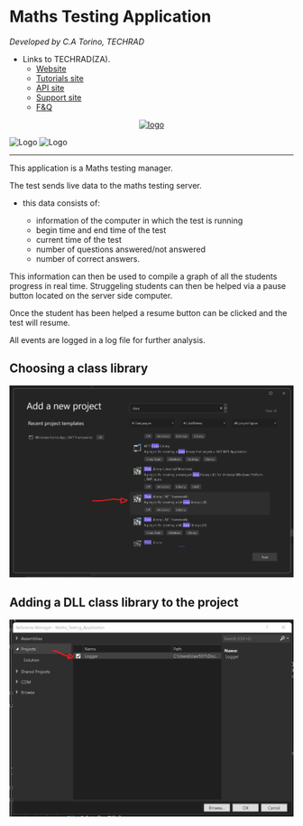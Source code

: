 # Maths Testing Application

*Developed by C.A Torino, TECHRAD*
* Links to TECHRAD(ZA).
    * [Website](https://techrad.co.za)
    * [Tutorials site](https://tutorials.techrad.co.za)
    * [API site](https://tutorials.techrad.co.za/api)
    * [Support site](https://support.techrad.co.za)
    * [F&Q](https://faq.techrad.co.za)

<div align="center">
    <a href="https://logo.net">
        <img
            alt="logo"
            src="https://www.logo.net/images/logos/new-logo.svg"
            width="150">
    </a>
</div>


![Logo](url)
![Logo](img/5.jpg)

---

This application is a Maths testing manager.

The test sends live data to the maths testing server.

* this data consists of:

    * information of the computer in which the test is running
    * begin time and end time of the test
    * current time of the test
    * number of questions answered/not answered
    * number of correct answers.
     
This information can then be used to compile a graph of all the students progress in real time. Struggeling students can then be helped via a pause button located on the server side computer.
      
Once the student has been helped a resume button can be clicked and the test will resume.
       
All events are logged in a log file for further analysis.

## Choosing a class library

![Logo](img/Choose_class_library.jpg)

## Adding a DLL class library to the project

![Logo](img/Add_the_logger_dll_to_the_application.jpg)






